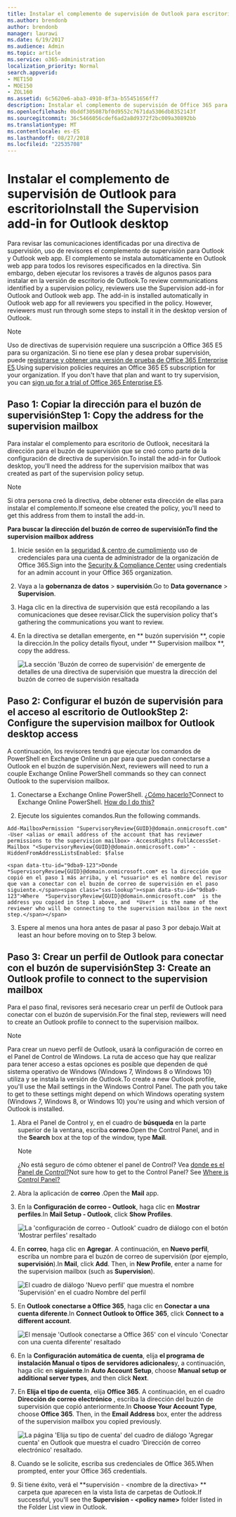 ```yaml
---
title: Instalar el complemento de supervisión de Outlook para escritorio
ms.author: brendonb
author: brendonb
manager: laurawi
ms.date: 6/19/2017
ms.audience: Admin
ms.topic: article
ms.service: o365-administration
localization_priority: Normal
search.appverid:
- MET150
- MOE150
- ZOL160
ms.assetid: 6c5620e6-aba3-4910-8f3a-b55451656ff7
description: Instalar el complemento de supervisión de Office 365 para la versión de escritorio de Outlook
ms.openlocfilehash: 0bddf305087bf0d9552c7671da5306db8352143f
ms.sourcegitcommit: 36c5466056cdef6ad2a8d9372f2bc009a30892bb
ms.translationtype: MT
ms.contentlocale: es-ES
ms.lasthandoff: 08/27/2018
ms.locfileid: "22535708"
---
```

# <a name="install-the-supervision-add-in-for-outlook-desktop"></a><span data-ttu-id="9dba9-103">Instalar el complemento de supervisión de Outlook para escritorio</span><span class="sxs-lookup"><span data-stu-id="9dba9-103">Install the Supervision add-in for Outlook desktop</span></span>

<span data-ttu-id="9dba9-p101">Para revisar las comunicaciones identificadas por una directiva de supervisión, uso de revisores el complemento de supervisión para Outlook y Outlook web app. El complemento se instala automáticamente en Outlook web app para todos los revisores especificados en la directiva. Sin embargo, deben ejecutar los revisores a través de algunos pasos para instalar en la versión de escritorio de Outlook.</span><span class="sxs-lookup"><span data-stu-id="9dba9-p101">To review communications identified by a supervision policy, reviewers use the Supervision add-in for Outlook and Outlook web app. The add-in is installed automatically in Outlook web app for all reviewers you specified in the policy. However, reviewers must run through some steps to install it in the desktop version of Outlook.</span></span>
  
> [!NOTE]
> <span data-ttu-id="9dba9-p102">Uso de directivas de supervisión requiere una suscripción a Office 365 E5 para su organización. Si no tiene ese plan y desea probar supervisión, puede [registrarse y obtener una versión de prueba de Office 365 Enterprise E5](https://go.microsoft.com/fwlink/p/?LinkID=698279).</span><span class="sxs-lookup"><span data-stu-id="9dba9-p102">Using supervision policies requires an Office 365 E5 subscription for your organization. If you don't have that plan and want to try supervision, you can [sign up for a trial of Office 365 Enterprise E5](https://go.microsoft.com/fwlink/p/?LinkID=698279).</span></span> 
  
## <a name="step-1-copy-the-address-for-the-supervision-mailbox"></a><span data-ttu-id="9dba9-109">Paso 1: Copiar la dirección para el buzón de supervisión</span><span class="sxs-lookup"><span data-stu-id="9dba9-109">Step 1: Copy the address for the supervision mailbox</span></span>

<span data-ttu-id="9dba9-110">Para instalar el complemento para escritorio de Outlook, necesitará la dirección para el buzón de supervisión que se creó como parte de la configuración de directiva de supervisión.</span><span class="sxs-lookup"><span data-stu-id="9dba9-110">To install the add-in for Outlook desktop, you'll need the address for the supervision mailbox that was created as part of the supervision policy setup.</span></span> 
  
> [!NOTE]
> <span data-ttu-id="9dba9-111">Si otra persona creó la directiva, debe obtener esta dirección de ellas para instalar el complemento.</span><span class="sxs-lookup"><span data-stu-id="9dba9-111">If someone else created the policy, you'll need to get this address from them to install the add-in.</span></span> 
  
 <span data-ttu-id="9dba9-112">**Para buscar la dirección del buzón de correo de supervisión**</span><span class="sxs-lookup"><span data-stu-id="9dba9-112">**To find the supervision mailbox address**</span></span>
  
1. <span data-ttu-id="9dba9-113">Inicie sesión en la [seguridad &amp; centro de cumplimiento](https://protection.office.com) uso de credenciales para una cuenta de administrador de la organización de Office 365.</span><span class="sxs-lookup"><span data-stu-id="9dba9-113">Sign into the [Security &amp; Compliance Center](https://protection.office.com) using credentials for an admin account in your Office 365 organization.</span></span> 
    
2. <span data-ttu-id="9dba9-114">Vaya a la **gobernanza de datos** \> **supervisión**.</span><span class="sxs-lookup"><span data-stu-id="9dba9-114">Go to **Data governance** \> **Supervision**.</span></span>
    
3. <span data-ttu-id="9dba9-115">Haga clic en la directiva de supervisión que está recopilando a las comunicaciones que desee revisar.</span><span class="sxs-lookup"><span data-stu-id="9dba9-115">Click the supervision policy that's gathering the communications you want to review.</span></span>
    
4. <span data-ttu-id="9dba9-116">En la directiva se detallan emergente, en ** buzón supervisión **, copie la dirección.</span><span class="sxs-lookup"><span data-stu-id="9dba9-116">In the policy details flyout, under ** Supervision mailbox **, copy the address.</span></span> 
    
    ![La sección 'Buzón de correo de supervisión' de emergente de detalles de una directiva de supervisión que muestra la dirección del buzón de correo de supervisión resaltada](media/71779d0e-4f01-4dd3-8234-5f9c30eeb067.jpg)
  
## <a name="step-2-configure-the-supervision-mailbox-for-outlook-desktop-access"></a><span data-ttu-id="9dba9-118">Paso 2: Configurar el buzón de supervisión para el acceso al escritorio de Outlook</span><span class="sxs-lookup"><span data-stu-id="9dba9-118">Step 2: Configure the supervision mailbox for Outlook desktop access</span></span>

<span data-ttu-id="9dba9-119">A continuación, los revisores tendrá que ejecutar los comandos de PowerShell en Exchange Online un par para que puedan conectarse a Outlook en el buzón de supervisión.</span><span class="sxs-lookup"><span data-stu-id="9dba9-119">Next, reviewers will need to run a couple Exchange Online PowerShell commands so they can connect Outlook to the supervision mailbox.</span></span>
  
1. <span data-ttu-id="9dba9-p103">Conectarse a Exchange Online PowerShell. [¿Cómo hacerlo?](https://docs.microsoft.com/powershell/exchange/exchange-online/connect-to-exchange-online-powershell/connect-to-exchange-online-powershell)</span><span class="sxs-lookup"><span data-stu-id="9dba9-p103">Connect to Exchange Online PowerShell. [How do I do this?](https://docs.microsoft.com/powershell/exchange/exchange-online/connect-to-exchange-online-powershell/connect-to-exchange-online-powershell)</span></span>
    
2. <span data-ttu-id="9dba9-122">Ejecute los siguientes comandos.</span><span class="sxs-lookup"><span data-stu-id="9dba9-122">Run the following commands.</span></span>
    
  ```
  Add-MailboxPermission "SupervisoryReview{GUID}@domain.onmicrosoft.com" -User <alias or email address of the account that has reviewer permissions to the supervision mailbox> -AccessRights FullAccessSet-Mailbox "<SupervisoryReview{GUID}@domain.onmicrosoft.com>" -HiddenFromAddressListsEnabled: $false
  ```

    <span data-ttu-id="9dba9-123">Donde *SupervisoryReview{GUID}@domain.onmicrosoft.com* es la dirección que copió en el paso 1 más arriba, y el *usuario* es el nombre del revisor que van a conectar con el buzón de correo de supervisión en el paso siguiente.</span><span class="sxs-lookup"><span data-stu-id="9dba9-123">Where  *SupervisoryReview{GUID}@domain.onmicrosoft.com*  is the address you copied in Step 1 above, and  *User*  is the name of the reviewer who will be connecting to the supervision mailbox in the next step.</span></span> 
    
3. <span data-ttu-id="9dba9-124">Espere al menos una hora antes de pasar al paso 3 por debajo.</span><span class="sxs-lookup"><span data-stu-id="9dba9-124">Wait at least an hour before moving on to Step 3 below.</span></span>
    
## <a name="step-3-create-an-outlook-profile-to-connect-to-the-supervision-mailbox"></a><span data-ttu-id="9dba9-125">Paso 3: Crear un perfil de Outlook para conectar con el buzón de supervisión</span><span class="sxs-lookup"><span data-stu-id="9dba9-125">Step 3: Create an Outlook profile to connect to the supervision mailbox</span></span>

<span data-ttu-id="9dba9-126">Para el paso final, revisores será necesario crear un perfil de Outlook para conectar con el buzón de supervisión.</span><span class="sxs-lookup"><span data-stu-id="9dba9-126">For the final step, reviewers will need to create an Outlook profile to connect to the supervision mailbox.</span></span> 
  
> [!NOTE]
> <span data-ttu-id="9dba9-p104">Para crear un nuevo perfil de Outlook, usará la configuración de correo en el Panel de Control de Windows. La ruta de acceso que hay que realizar para tener acceso a estas opciones es posible que dependen de qué sistema operativo de Windows (Windows 7, Windows 8 o Windows 10) utiliza y se instala la versión de Outlook.</span><span class="sxs-lookup"><span data-stu-id="9dba9-p104">To create a new Outlook profile, you'll use the Mail settings in the Windows Control Panel. The path you take to get to these settings might depend on which Windows operating system (Windows 7, Windows 8, or Windows 10) you're using and which version of Outlook is installed.</span></span> 
  
1. <span data-ttu-id="9dba9-129">Abra el Panel de Control y, en el cuadro de **búsqueda** en la parte superior de la ventana, escriba **correo**.</span><span class="sxs-lookup"><span data-stu-id="9dba9-129">Open the Control Panel, and in the **Search** box at the top of the window, type **Mail**.</span></span> 
    
    > [!NOTE]
    > <span data-ttu-id="9dba9-p105">¿No está seguro de cómo obtener el panel de Control? Vea [donde es el Panel de Control?](https://support.microsoft.com/help/13764/windows-where-is-control-panel)</span><span class="sxs-lookup"><span data-stu-id="9dba9-p105">Not sure how to get to the Control Panel? See [Where is Control Panel?](https://support.microsoft.com/help/13764/windows-where-is-control-panel)</span></span>
  
2. <span data-ttu-id="9dba9-132">Abra la aplicación de **correo** .</span><span class="sxs-lookup"><span data-stu-id="9dba9-132">Open the **Mail** app.</span></span> 
    
3. <span data-ttu-id="9dba9-133">En la **Configuración de correo - Outlook**, haga clic en **Mostrar perfiles**.</span><span class="sxs-lookup"><span data-stu-id="9dba9-133">In **Mail Setup - Outlook**, click **Show Profiles**.</span></span>
    
    ![La 'configuración de correo - Outlook' cuadro de diálogo con el botón 'Mostrar perfiles' resaltado](media/28b5dae9-d10c-4f2b-926a-294c857d555c.jpg)
  
4. <span data-ttu-id="9dba9-p106">En **correo**, haga clic en **Agregar**. A continuación, en **Nuevo perfil**, escriba un nombre para el buzón de correo de supervisión (por ejemplo, **supervisión**).</span><span class="sxs-lookup"><span data-stu-id="9dba9-p106">In **Mail**, click **Add**. Then, in **New Profile**, enter a name for the supervision mailbox (such as **Supervision**).</span></span>
    
    ![El cuadro de diálogo 'Nuevo perfil' que muestra el nombre 'Supervisión' en el cuadro Nombre del perfil](media/d02ae181-b541-4ec6-8f51-698f30033204.jpg)
  
5. <span data-ttu-id="9dba9-138">En **Outlook conectarse a Office 365**, haga clic en **Conectar a una cuenta diferente**.</span><span class="sxs-lookup"><span data-stu-id="9dba9-138">In **Connect Outlook to Office 365**, click **Connect to a different account**.</span></span>
    
    ![El mensaje 'Outlook conectarse a Office 365' con el vínculo 'Conectar con una cuenta diferente' resaltado](media/fac49ff8-a7f0-4e82-a271-9ec045a95de1.jpg)
  
6. <span data-ttu-id="9dba9-140">En la **Configuración automática de cuenta**, elija **el programa de instalación Manual o tipos de servidores adicionales**y, a continuación, haga clic en **siguiente**.</span><span class="sxs-lookup"><span data-stu-id="9dba9-140">In **Auto Account Setup**, choose **Manual setup or additional server types**, and then click **Next**.</span></span>
    
7. <span data-ttu-id="9dba9-p107">En **Elija el tipo de cuenta**, elija **Office 365**. A continuación, en el cuadro **Dirección de correo electrónico** , escriba la dirección del buzón de supervisión que copió anteriormente.</span><span class="sxs-lookup"><span data-stu-id="9dba9-p107">In **Choose Your Account Type**, choose **Office 365**. Then, in the **Email Address** box, enter the address of the supervision mailbox you copied previously.</span></span> 
    
    ![La página 'Elija su tipo de cuenta' del cuadro de diálogo 'Agregar cuenta' en Outlook que muestra el cuadro 'Dirección de correo electrónico' resaltado.](media/4f601236-9f69-4cf6-a58c-0b91204aa8cb.jpg)
  
8. <span data-ttu-id="9dba9-144">Cuando se le solicite, escriba sus credenciales de Office 365.</span><span class="sxs-lookup"><span data-stu-id="9dba9-144">When prompted, enter your Office 365 credentials.</span></span>
    
9. <span data-ttu-id="9dba9-145">Si tiene éxito, verá el **supervisión - \<nombre de la directiva\> ** carpeta que aparecen en la vista lista de carpetas de Outlook.</span><span class="sxs-lookup"><span data-stu-id="9dba9-145">If successful, you'll see the **Supervision - \<policy name\>** folder listed in the Folder List view in Outlook.</span></span> 
    

